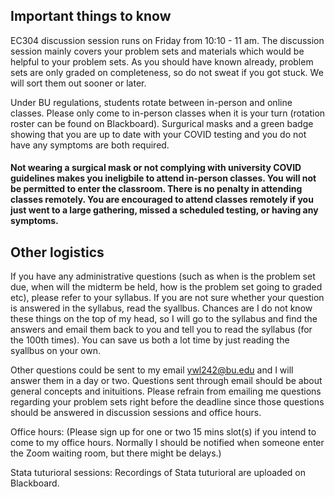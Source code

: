 ## Important things to know

EC304 discussion session runs on Friday from 10:10 - 11 am. The discussion session mainly covers your problem sets and materials which would be helpful to your problem sets. As you should have known already, problem sets are only graded on completeness, so do not sweat if you got stuck. We will sort them out sooner or later.

Under BU regulations, students rotate between in-person and online classes. Please only come to in-person classes when it is your turn (rotation roster can be found on Blackboard). Surgurical masks and a green badge showing that you are up to date with your COVID testing and you do not have any symptoms are both required. 

#### Not wearing a surgical mask or not complying with university COVID guidelines makes you ineligbile to attend in-person classes. You will not be permitted to enter the classroom. There is no penalty in attending classes remotely. You are encouraged to attend classes remotely if you just went to a large gathering, missed a scheduled testing, or having any symptoms.

## Other logistics

If you have any administrative questions (such as when is the problem set due, when will the midterm be held, how is the problem set going to graded etc), please refer to your syllabus. If you are not sure whether your question is answered in the syllabus, read the syallbus. Chances are I do not know these things on the top of my head, so I will go to the syllabus and find the answers and email them back to you and tell you to read the syllabus (for the 100th times). You can save us both a lot time by just reading the syallbus on your own.

Other questions could be sent to my email ywl242@bu.edu and I will answer them in a day or two. Questions sent through email should be about general concepts and inituitions. Please refrain from emailing me questions regarding your problem sets right before the deadline since those questions should be answered in discussion sessions and office hours.  

Office hours: (Please sign up for one or two 15 mins slot(s) if you intend to come to my office hours. Normally I should be notified when someone enter the Zoom waiting room, but there might be delays.)

Stata tuturioral sessions: Recordings of Stata tuturioral are uploaded on Blackboard.
